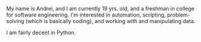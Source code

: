 My name is Andrei, and I am currently 19 yrs. old, and a freshman in college for software engineering. I'm interested in automation, scripting, problem-solving (which is basically coding), and working with and manipulating data.

I am fairly decent in Python.

<!---
andrei-28/andrei-28 is a ✨ special ✨ repository because its `README.md` (this file) appears on your GitHub profile.
You can click the Preview link to take a look at your changes.
--->

